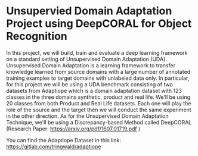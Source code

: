 # Unsupervied Domain Adaptation Project using DeepCORAL for Object Recognition

In this project, we will build, train and evaluate a deep learning framework on a standard setting of Unsupervised Domain Adaptation (UDA). Unsupervised Domain Adaptation is a learning framework to transfer knowledge learned from source domains with a large number of annotated training examples to target domains with unlabeled data only. In particular, for this project we will be using a UDA benchmark consisting of two datasets from Adaptiope which is a domain adaptation dataset with 123 classes in the three domains synthetic, product and real life. We'll be using 20 classes from both Product and Real Life datasets. Each one will play the role of the source and the target then we will conduct the same experiment in the other direction. As for the Unsupervised Domain Adaptation Technique, we'll be using a Discrepancy-based Method called DeepCORAL (Research Paper: https://arxiv.org/pdf/1607.01719.pdf )

You can find the Adaptiope Dataset in this link: https://gitlab.com/tringwald/adaptiope
